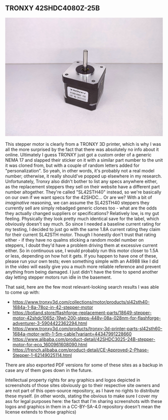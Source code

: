 ## TRONXY 42SHDC4080Z-25B

![image of a stepper motor](https://github.com/ChronicMechatronic/Stepper-motor-benchmarking/blob/main/TRONXY%2042SHDC4080Z-25B/(11)%20TRONXY%2042SHDC4080Z-25B.jpg)

This stepper motor is clearly from a TRONXY 3D printer, which is why I was all the more surprised by the fact that there was absolutely no info about it online. Ultimately I guess TRONXY just got a custom order of a generic NEMA 17 and slapped their sticker on it with a similar part number to the unit it was cloned from, but with a couple of random letters added for "personalization". So yeah, in other words, it's probably not a real model number; otherwise, it really should've popped up elsewhere in my research. Unfortunately, Tronxy also didn't bother to list any specs anywhere either, as the replacement steppers they sell on their website have a different part number altogether. They're called "SL42STH40" instead, so we're basically on our own if we want specs for the 42SHDC... Or are we? With a bit of _imaginative_ reasoning, we can assume the SL42STH40 steppers they currently sell are simply rebadged generic clones too - what are the odds they actually changed suppliers or specifications? Relatively low, is my gut feeling. Physically they look pretty much identical save for the label, which obviously doesn't say much. So since I needed a baseline current rating for my testing, I decided to just go with the same 1.8A current rating they claim for their current SL42STH motor. Though I honestly don't trust that rating either - if they have no qualms sticking a random model number on steppers, I doubt they'd have a problem driving them at excessive current either. So in continuous use, I would probably run this motor closer to 1.5A or less, depending on how hot it gets. If you happen to have one of these, please run your own tests; even something simple with an A4988 like I did in the video will easily give you a much more reliable reference and prevent anything from being damaged. I just didn't have the time to spend another day letting stepper motors run idle in the basement.

That said, here are the few most relevant-looking search results I was able to come up with:

 - https://www.tronxy3d.com/collections/motor/products/sl42sth40-1684a-1-8a-78oz-in-42-stepper-motor
 - https://botland.store/flashforge-replacement-parts/18649-stepper-motor-42shdc1065z-19wt-200-steps-448v-08a-028nm-for-flashforge-adventurer-3-5904422362294.html
 - https://www.tronxy3d.com/products/tronxy-3d-printer-parts-sl42sth60-1684a-motor-with-1-5m-cable?variant=44347991228660
 - https://www.alibaba.com/product-detail/42SHDC3025-24B-stepper-motor-for-eco_1600961608090.html
 - https://french.alibaba.com/product-detail/CE-Approved-2-Phase-Stepper-1-62149025114.html

There are also exported PDF versions for some of these sites as a backup in case any of them goes down in the future.

Intellectual property rights for any graphics and logos depicted in screenshots of those sites obviously go to their respective site owners and are not part of this open-source repository, as I have no rights to distribute these myself. (in other words, stating the obvious to make sure I cover my ass for legal purposes here: the fact that I'm sharing screenshots with these logos and graphics in them in a CC-BY-SA-4.0 repository doesn't mean the license extends to those graphics)
